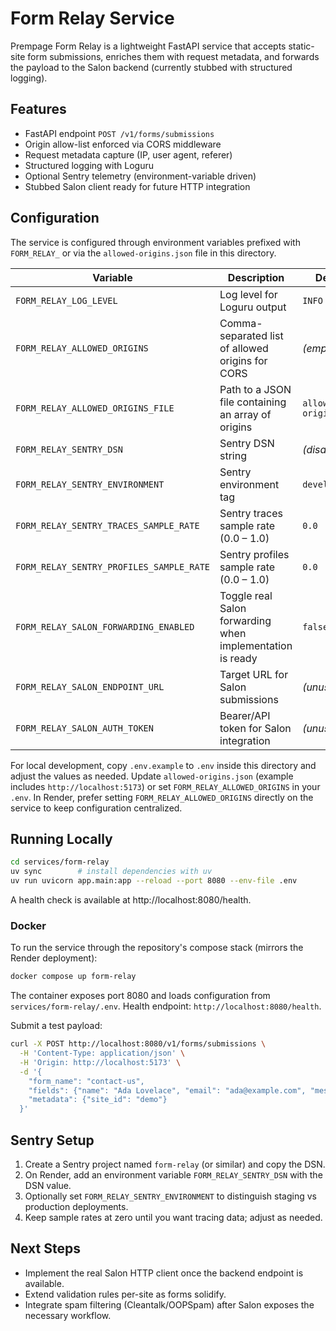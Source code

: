 # Form Relay Service

Prempage Form Relay is a lightweight FastAPI service that accepts static-site form submissions, enriches them with request metadata, and forwards the payload to the Salon backend (currently stubbed with structured logging).

## Features

- FastAPI endpoint `POST /v1/forms/submissions`
- Origin allow-list enforced via CORS middleware
- Request metadata capture (IP, user agent, referer)
- Structured logging with Loguru
- Optional Sentry telemetry (environment-variable driven)
- Stubbed Salon client ready for future HTTP integration

## Configuration

The service is configured through environment variables prefixed with `FORM_RELAY_` or via the `allowed-origins.json` file in this directory.

| Variable | Description | Default |
| --- | --- | --- |
| `FORM_RELAY_LOG_LEVEL` | Log level for Loguru output | `INFO` |
| `FORM_RELAY_ALLOWED_ORIGINS` | Comma-separated list of allowed origins for CORS | *(empty)* |
| `FORM_RELAY_ALLOWED_ORIGINS_FILE` | Path to a JSON file containing an array of origins | `allowed-origins.json` |
| `FORM_RELAY_SENTRY_DSN` | Sentry DSN string | *(disabled)* |
| `FORM_RELAY_SENTRY_ENVIRONMENT` | Sentry environment tag | `development` |
| `FORM_RELAY_SENTRY_TRACES_SAMPLE_RATE` | Sentry traces sample rate (0.0 – 1.0) | `0.0` |
| `FORM_RELAY_SENTRY_PROFILES_SAMPLE_RATE` | Sentry profiles sample rate (0.0 – 1.0) | `0.0` |
| `FORM_RELAY_SALON_FORWARDING_ENABLED` | Toggle real Salon forwarding when implementation is ready | `false` |
| `FORM_RELAY_SALON_ENDPOINT_URL` | Target URL for Salon submissions | *(unused)* |
| `FORM_RELAY_SALON_AUTH_TOKEN` | Bearer/API token for Salon integration | *(unused)* |

For local development, copy `.env.example` to `.env` inside this directory and adjust the values as needed. Update `allowed-origins.json` (example includes `http://localhost:5173`) or set `FORM_RELAY_ALLOWED_ORIGINS` in your `.env`. In Render, prefer setting `FORM_RELAY_ALLOWED_ORIGINS` directly on the service to keep configuration centralized.

## Running Locally

```bash
cd services/form-relay
uv sync        # install dependencies with uv
uv run uvicorn app.main:app --reload --port 8080 --env-file .env
```

A health check is available at http://localhost:8080/health.

### Docker

To run the service through the repository's compose stack (mirrors the Render deployment):

```bash
docker compose up form-relay
```

The container exposes port 8080 and loads configuration from `services/form-relay/.env`.
Health endpoint: `http://localhost:8080/health`.

Submit a test payload:

```bash
curl -X POST http://localhost:8080/v1/forms/submissions \
  -H 'Content-Type: application/json' \
  -H 'Origin: http://localhost:5173' \
  -d '{
    "form_name": "contact-us",
    "fields": {"name": "Ada Lovelace", "email": "ada@example.com", "message": "Hello"},
    "metadata": {"site_id": "demo"}
  }'
```

## Sentry Setup

1. Create a Sentry project named `form-relay` (or similar) and copy the DSN.
2. On Render, add an environment variable `FORM_RELAY_SENTRY_DSN` with the DSN value.
3. Optionally set `FORM_RELAY_SENTRY_ENVIRONMENT` to distinguish staging vs production deployments.
4. Keep sample rates at zero until you want tracing data; adjust as needed.

## Next Steps

- Implement the real Salon HTTP client once the backend endpoint is available.
- Extend validation rules per-site as forms solidify.
- Integrate spam filtering (Cleantalk/OOPSpam) after Salon exposes the necessary workflow.
